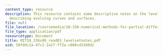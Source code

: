 ```yaml
---
content_type: resource
description: This resource contains some descriptive notes on the level set method
  describing evolving curves and surfaces.
file: null
file_location: /coursemedia/18-336-numerical-methods-for-partial-differential-equations-spring-2009/58fddc2a47c22a27ff2ac868cd3160d2_MIT18_336s09_read03_levelsetnotes.pdf
file_type: application/pdf
resourcetype: Document
title: MIT18_336s09_read03_levelsetnotes.pdf
uid: 58fddc2a-47c2-2a27-ff2a-c868cd3160d2
---
```

